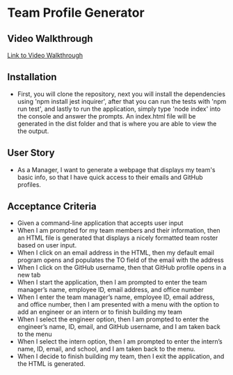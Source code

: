 # Team Profile Generator

## Video Walkthrough
[Link to Video Walkthrough](https://watch.screencastify.com/v/K5s6DvdkEVPF489EJrkK)

## Installation
- First, you will clone the repository, next you will install the dependencies using 'npm install jest inquirer', after that you can run the tests with 'npm run test', and lastly to run the application, simply type 'node index' into the console and answer the prompts. An index.html file will be generated in the dist folder and that is where you are able to view the the output. 

## User Story
- As a Manager, I want to generate a webpage that displays my team's basic info, so that I have quick access to their emails and GitHub profiles.

## Acceptance Criteria 
- Given a command-line application that accepts user input
- When I am prompted for my team members and their information, then an HTML file is generated that displays a nicely formatted team roster based on user input.
- When I click on an email address in the HTML, then my default email program opens and populates the TO field of the email with the address
- When I click on the GitHub username, then that GitHub profile opens in a new tab
- When I start the application, then I am prompted to enter the team manager’s name, employee ID, email address, and office number
- When I enter the team manager’s name, employee ID, email address, and office number, then I am presented with a menu with the option to add an engineer or an intern or to finish building my team
- When I select the engineer option, then I am prompted to enter the engineer’s name, ID, email, and GitHub username, and I am taken back to the menu
- When I select the intern option, then I am prompted to enter the intern’s name, ID, email, and school, and I am taken back to the menu.
- When I decide to finish building my team, then I exit the application, and the HTML is generated.

